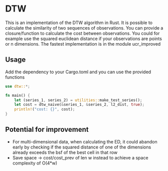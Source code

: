 # DTW
This is an implementation of the DTW algorithm in Rust. It is possible to calculate the similarity of two sequences of observations. You can provide a closure/function to calculate the cost between observations. You could for example use the squared euclidean distance if your observations are points or n dimensions. The fastest implementation is in the module ucr_improved

## Usage
Add the dependency to your Cargo.toml and you can use the provided functions
```rust
use dtw::*;

fn main() {
    let (series_1, series_2) = utilities::make_test_series();
    let cost = dtw_naive(&series_1, &series_2, l2_dist, true);
    println!("cost: {}", cost);
}
```

## Potential for improvement
- For multi-dimensional data, when calculating the ED, it could abandon early by checking if the squared distance of one of the dimensions already exceeds
  the bsf of the best cell in that row
- Save space -> cost/cost_prev of len w instead to achieve a space complexity of O(4*w)